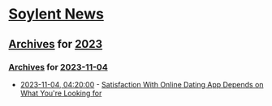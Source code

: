 # [Soylent News](../../../README.md)

## [Archives](../../index.md) for [2023](../index.md)

### [Archives](../../index.md) for [2023-11-04](index.md)

* [2023-11-04, 04:20:00](https://soylentnews.org/article.pl?sid=23/11/03/053204&from=rss) - [Satisfaction With Online Dating App Depends on What You're Looking for](https://soylentnews.org/article.pl?sid=23/11/03/053204&from=rss)
